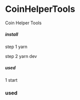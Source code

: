 # CoinHelperTools
Coin Helper Tools

#####  install
step 1 
yarn

step 2
yarn dev

#####  used
1 start

### used
